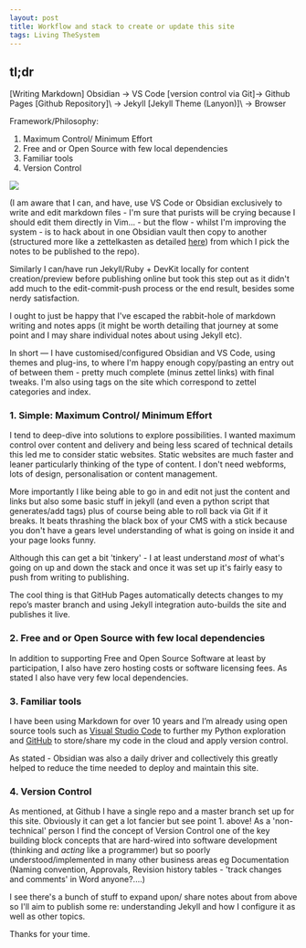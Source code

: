 ```yaml
---
layout: post
title: Workflow and stack to create or update this site
tags: Living TheSystem
---
```


##  tl;dr

\[Writing Markdown] Obsidian -> VS Code \[version control via Git]\-> Github Pages \[Github Repository]\ -> Jekyll \[Jekyll Theme (Lanyon)]\ -> Browser

Framework/Philosophy:

1. Maximum Control/ Minimum Effort
2. Free and or Open Source with few local dependencies
3. Familiar tools
4. Version Control

![](https://kevanchristmas.github.io/public/assets/blog_stack.jpg)

(I am aware that I can, and have, use VS Code or Obsidian exclusively to write and edit markdown files - I'm sure that purists will be crying because I should edit them directly in Vim... - but the flow - whilst I'm improving the system - is to hack about in one Obsidian vault then copy to another (structured more like a zettelkasten as detailed [here](https://kevanchristmas.github.io/2024/02/12/standing-on-one-LEG-and-zettelkasten/)) from which I pick the notes to be published to the repo). 

Similarly I can/have run Jekyll/Ruby + DevKit locally for content creation/preview before publishing online but took this step out as it didn't add much to the edit-commit-push process or the end result, besides some nerdy satisfaction.

I ought to just be happy that I've escaped the rabbit-hole of markdown writing and notes apps (it might be worth detailing that journey at some point and I may share individual notes about using Jekyll etc). 

In short — I have customised/configured Obsidian and VS Code, using themes and plug-ins, to where I'm happy enough copy/pasting an entry out of between them - pretty much complete (minus zettel links) with final tweaks. I'm also using tags on the site which correspond to zettel categories and index. 


### 1. Simple: Maximum Control/ Minimum Effort

I tend to deep-dive into solutions to explore possibilities. I wanted maximum control over content and delivery and being less scared of technical details this led me to consider static websites. Static websites are  much faster and leaner particularly thinking of the type of content. I don't need webforms, lots of design, personalisation or content management.

More importantly I like being able to go in and edit not just the content and links but also some basic stuff in jekyll (and even a python script that generates/add tags) plus of course being able to roll back via Git if it breaks. It beats thrashing the black box of your CMS with a stick because you don't have a gears level understanding of what is going on inside it and your page looks funny.

Although this can get a bit 'tinkery' - I at least understand *most* of what's going on up and down the stack and once it was set up it's fairly easy to push from writing to publishing.

The cool thing is that GitHub Pages automatically detects changes to my repo’s master branch and using Jekyll integration auto-builds the site and publishes it live.

### 2. Free and or Open Source with few local dependencies

In addition to supporting Free and Open Source Software at least by participation, I also have zero hosting costs or software licensing fees. As stated I also have very few local dependencies.

### 3. Familiar tools

I have been using Markdown for over 10 years and I’m already using open source tools such as [Visual Studio Code](https://code.visualstudio.com/download) to further my Python exploration and [GitHub](https://github.com/) to store/share my code in the cloud and apply version control. 

As stated - Obsidian was also a daily driver and collectively this greatly helped to reduce the time needed to deploy and maintain this site.

### 4. Version Control

As mentioned, at Github I have a single repo and a master branch set up for this site. Obviously it can get a lot fancier but see point 1. above! As a 'non-technical' person I find the concept of Version Control one of the key building block concepts that are hard-wired into software development (thinking and *acting* like a programmer) but so poorly understood/implemented in many other business areas eg Documentation (Naming convention, Approvals, Revision history tables - 'track changes and comments' in Word anyone?....)

I see there's a bunch of stuff to expand upon/ share notes about from above so I'll aim to publish some re: understanding Jekyll and how I configure it as well as other topics.

Thanks for your time.